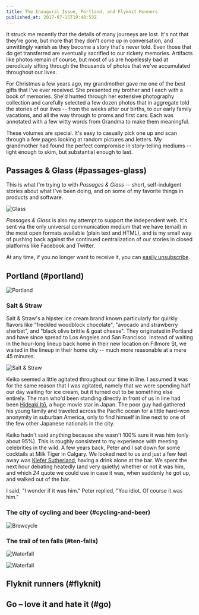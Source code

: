 ```yaml
---
title: The Inaugural Issue, Portland, and Flyknit Runners
published_at: 2017-07-15T19:48:53Z
---
```


It struck me recently that the details of many journeys are
lost. It's not that they're gone, but more that they don't
come up in conversation, and unwittingly vanish as they
become a story that's never told. Even those that do get
transferred are eventually sacrified to our rickety
memories. Artifacts like photos remain of course, but most
of us are hopelessly bad at perodicaly sifting through the
thousands of photos that we've accumulated throughout our
lives.

For Christmas a few years ago, my grandmother gave me one
of the best gifts that I've ever received. She presented my
brother and I each with a book of memories. She'd hunted
through her extensive photography collection and carefully
selected a few dozen photos that in aggregate told the
stories of our lives -- from the weeks after our births, to
our early family vacations, and all the way through to
proms and first cars. Each was annotated with a few witty
words from Grandma to make them meaningful.

These volumes are special. It's easy to casually pick one
up and scan through a few pages looking at random pictures
and letters. My grandmother had found the perfect
compromise in story-telling mediums -- light enough to
skim, but substantial enough to last.

## Passages & Glass (#passages-glass)

This is what I'm trying to with _Passages & Glass_ --
short, self-indulgent stories about what I've been doing,
and on some of my favorite things in products and software.

![Glass](/assets/passages/001-portland/DSCF5479@2x.jpg)

_Passages & Glass_ is also my attempt to support the
independent web. It's sent via the only universal
communication medium that we have (email) in the most open
formats available (plain text and HTML), and is my small
way of pushing back against the continued centralization of
our stories in closed platforms like Facebook and Twitter.

At any time, if you no longer want to receive it, you can
[easily unsubscribe](%unsubscribe_url%).

## Portland (#portland)

![Portland](/assets/passages/001-portland/L1010468@2x.jpg)

### Salt & Straw

Salt & Straw's a hipster ice cream brand known particularly
for quirkly flavors like "freckled woodblock chocolate",
"avocado and strawberry sherbet", and "black olive brittle
& goat cheese". They originated in Portland and have since
spread to Los Angeles and San Francisco. Instead of waiting
in the hour-long lineup back home in their new location on
Fillmore St, we waited in the lineup in their home city --
much more reasonable at a mere 45 minutes.

![Salt & Straw](/assets/passages/001-portland/L1010474@2x.jpg)

Keiko seemed a little agitated throughout our time in line.
I assumed it was for the same reason that I was agitated,
namely that we were spending half our day waiting for ice
cream, but it turned out to be something else entirely. The
man who'd been standing directly in front of us in line had
been [Hideaki Itō][ito], a huge movie star in Japan. The
poor guy had gathered his young family and traveled across
the Pacific ocean for a little hard-won anonymity in
suburban America, only to find himself in line next to one
of the few other Japanese nationals in the city.

Keiko hadn't said anything because she wasn't 100% sure it
was him (only about 95%). This is roughly consistent to my
experience with meeting celebrities in the wild. A few
years back, Peter and I sat down for some cocktails at Milk
Tiger in Calgary. We looked next to us and just a few feet
away was [Kiefer Sutherland][kiefer], having a drink alone
at the bar. We spent the next hour debating heatedly (and
very quietly) whether or not it was him, and which _24_
quote we could use in case it was, when suddenly he got up,
and walked out of the bar.

I said, "I wonder if it was him." Peter replied, "You
idiot. Of course it was him."

### The city of cycling and beer (#cycling-and-beer)

![Brewcycle](/assets/passages/001-portland/L1010517@2x.jpg)

### The trail of ten falls (#ten-falls)

![Waterfall](/assets/passages/001-portland/L1010633@2x.jpg)

![Waterfall](/assets/passages/001-portland/L1010739@2x.jpg)

## Flyknit runners (#flyknit)

## Go – love it and hate it (#go)

[ito]: https://en.wikipedia.org/wiki/Hideaki_It%C5%8D
[kiefer]: https://en.wikipedia.org/wiki/Kiefer_Sutherland
